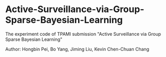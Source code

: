 # Active-Surveillance-via-Group-Sparse-Bayesian-Learning
The experiment code of TPAMI submission "Active Surveillance via Group Sparse Bayesian Learning"

Author: Hongbin Pei, Bo Yang, Jiming Liu, Kevin Chen-Chuan Chang
